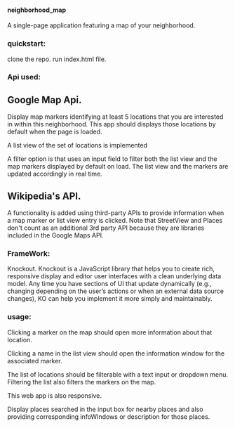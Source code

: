 #### neighborhood_map
A single-page application featuring a map of your neighborhood.

### quickstart:
clone the repo.
run index.html file.

### Api used:
## Google Map Api.
Display map markers identifying at least 5 locations that you are interested in within this neighborhood. This app should displays those locations by default when the page is loaded.

A list view of the set of locations is implemented

A filter option is that uses an input field to filter both the list view and the map markers displayed by default on load. The list view and the markers are updated accordingly in real time.

## Wikipedia's API.
A functionality is added using third-party APIs to provide information when a map marker or list view entry is clicked. Note that StreetView and Places don't count as an additional 3rd party API because they are libraries included in the Google Maps API.

### FrameWork:
Knockout.
Knockout is a JavaScript library that helps you to create rich, responsive display and editor user interfaces with a clean underlying data model. Any time you have sections of UI that update dynamically (e.g., changing depending on the user’s actions or when an external data source changes), KO can help you implement it more simply and maintainably.

### usage:

Clicking a marker on the map should open more information about that location.

Clicking a name in the list view should open the information window for the associated marker.

The list of locations should be filterable with a text input or dropdown menu. Filtering the list also filters the markers on the map.

This web app is also responsive.

Display places searched in the input box for nearby places and also providing corresponding infoWIndows or description for those places.

